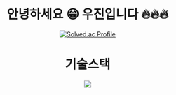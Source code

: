<div align="center">

# 안녕하세요 😁 우진입니다 🔥🔥🔥

[![Solved.ac Profile](http://mazassumnida.wtf/api/generate_badge?boj=karinarang)](https://solved.ac/karinarang)

# 기술스택
<img src="https://img.shields.io/badge/HTML-E34F26?style=for-the-badge&logo=HTML5&logoColor=white">




</div>

